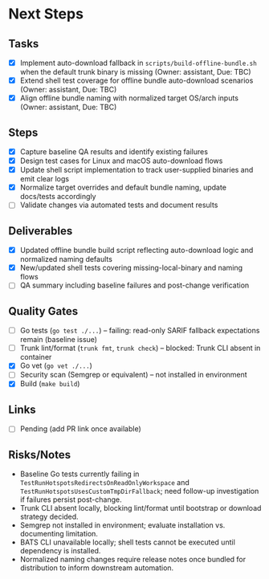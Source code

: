 # Next Steps

## Tasks
- [x] Implement auto-download fallback in `scripts/build-offline-bundle.sh` when the default trunk binary is missing (Owner: assistant, Due: TBC)
- [x] Extend shell test coverage for offline bundle auto-download scenarios (Owner: assistant, Due: TBC)
- [x] Align offline bundle naming with normalized target OS/arch inputs (Owner: assistant, Due: TBC)

## Steps
- [x] Capture baseline QA results and identify existing failures
- [x] Design test cases for Linux and macOS auto-download flows
- [x] Update shell script implementation to track user-supplied binaries and emit clear logs
- [x] Normalize target overrides and default bundle naming, update docs/tests accordingly
- [ ] Validate changes via automated tests and document results

## Deliverables
- [x] Updated offline bundle build script reflecting auto-download logic and normalized naming defaults
- [x] New/updated shell tests covering missing-local-binary and naming flows
- [ ] QA summary including baseline failures and post-change verification

## Quality Gates
- [ ] Go tests (`go test ./...`) – failing: read-only SARIF fallback expectations remain (baseline issue)
- [ ] Trunk lint/format (`trunk fmt`, `trunk check`) – blocked: Trunk CLI absent in container
- [x] Go vet (`go vet ./...`)
- [ ] Security scan (Semgrep or equivalent) – not installed in environment
- [x] Build (`make build`)

## Links
- [ ] Pending (add PR link once available)

## Risks/Notes
- Baseline Go tests currently failing in `TestRunHotspotsRedirectsOnReadOnlyWorkspace` and `TestRunHotspotsUsesCustomTmpDirFallback`; need follow-up investigation if failures persist post-change.
- Trunk CLI absent locally, blocking lint/format until bootstrap or download strategy decided.
- Semgrep not installed in environment; evaluate installation vs. documenting limitation.
- BATS CLI unavailable locally; shell tests cannot be executed until dependency is installed.
- Normalized naming changes require release notes once bundled for distribution to inform downstream automation.
